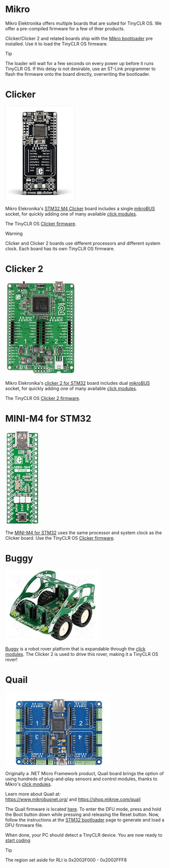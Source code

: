 # Mikro
Mikro Elektronika offers multiple boards that are suited for TinyCLR OS. We offer a pre-compiled firmware for a few of thier products.

Clicker/Clicker 2 and related boards ship with the [Mikro bootloader](../../hardware/loaders/mikro_bootloader.md) pre installed. Use it to load the TinyCLR OS firmware.

> [!Tip]
> The loader will wait for a few seconds on every power up before it runs TinyCLR OS. If this delay is not desirable, use an ST-Link programmer to flash the firmware onto the board directly, overwriting the bootloader.

# Clicker
![Clicker](images/clicker.jpg) 

Mikro Elekronika's [STM32 M4 Clicker](https://shop.mikroe.com/clicker-stm32f4) board includes a single [mikroBUS](https://www.mikroe.com/mikrobus/) socket, for quickly adding one of many available [click modules](../accessories/mikroe_arduino_uno_click_shield.md).

The TinyCLR OS [Clicker firmware](../downloads.md#clicker).

> [!Warning]
> Clicker and Clicker 2 boards use different processors and different system clock. Each board has its own TinyCLR OS firmware.

# Clicker 2
![Clicker](images/clicker2.jpg) 

Mikro Elekronika's [clicker 2 for STM32](https://shop.mikroe.com/clicker-2-stm32f4) board includes dual [mikroBUS](https://www.mikroe.com/mikrobus/) socket, for quickly adding one of many available [click modules](../accessories/mikroe_arduino_uno_click_shield.md).

The TinyCLR OS [Clicker 2 firmware](../downloads.md#clicker-2).

# MINI-M4 for STM32
![Clicker](images/miniM4STM32.jpg) 

The [MINI-M4 for STM32](https://shop.mikroe.com/mini-stm32f4) uses the same processor and system clock as the Clicker board. Use the TinyCLR OS [Clicker firmware](../downloads.md#clicker).

# Buggy
![Clicker](images/buggy.jpg) 

[Buggy](https://shop.mikroe.com/buggy) is a robot rover platform that is expandable through the [click modules](../accessories/mikroe_arduino_uno_click_shield.md). The Clicker 2 is used to drive this rover, making it a TinyCLR OS rover!

# Quail
![Quail](images/quail-board.png)

Originally a .NET Micro Framework product, Quail board brings the option of using hundreds of plug-and-play sensors and control modules, thanks to Mikro's [click modules](../accessories/mikroe_arduino_uno_click_shield.md). 

Learn more about Quail at:  
https://www.mikrobusnet.org/ and https://shop.mikroe.com/quail  

The Quail firmware is located [here](../downloads.md#quail). To enter the DFU mode, press and hold the Boot button down while pressing and releasing the Reset button. Now, follow the instructions at the [STM32 bootloader](../../hardware/loaders/stm32_bootloader.md) page to generate and load a DFU firmware file.

When done, your PC should detect a TinyCLR device. You are now ready to [start coding](../tutorials/intro.md)

> [!Tip]
>The region set aside for RLI is 0x2002F000 - 0x2002FFF8
